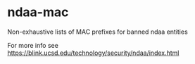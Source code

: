 # ndaa-mac
Non-exhaustive lists of MAC prefixes for banned ndaa entities

For more info see https://blink.ucsd.edu/technology/security/ndaa/index.html
